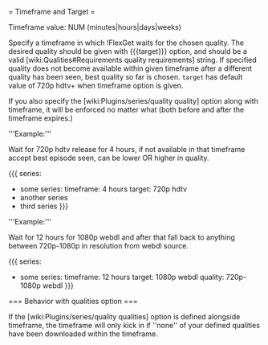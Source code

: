 = Timeframe and Target =

Timeframe value: NUM (minutes|hours|days|weeks)

Specify a timeframe in which !FlexGet waits for the chosen quality. The desired quality should be given with {{{target}}} option, and should be a valid [wiki:Qualities#Requirements quality requirements] string. If specified quality does not become available within given timeframe after a different quality has been seen, best quality so far is chosen. `target` has default value of 720p hdtv+ when timeframe option is given. 

If you also specify the [wiki:Plugins/series/quality quality] option along with timeframe, it will be enforced no matter what (both before and after the timeframe expires.)

'''Example:'''

Wait for 720p hdtv release for 4 hours, if not available in that timeframe accept best episode seen, can be lower OR higher in quality.

{{{
series:
  - some series:
      timeframe: 4 hours
      target: 720p hdtv
  - another series
  - third series
}}}

'''Example:'''

Wait for 12 hours for 1080p webdl and after that fall back to anything between 720p-1080p in resolution from webdl source.

{{{
series:
  - some series:
      timeframe: 12 hours
      target: 1080p webdl
      quality: 720p-1080p webdl
}}}

=== Behavior with qualities option ===

If the [wiki:Plugins/series/quality qualities] option is defined alongside timeframe, the timeframe will only kick in if ''none'' of your defined qualities have been downloaded within the timeframe.
